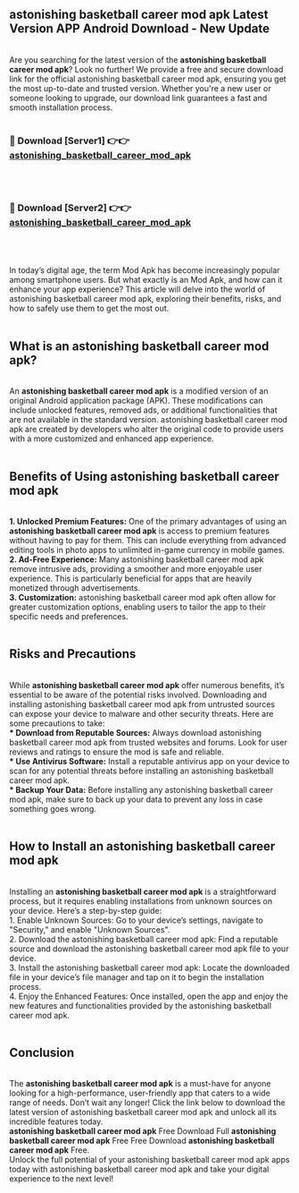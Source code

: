 ## astonishing basketball career mod apk Latest Version APP Android Download - New Update
<br>
Are you searching for the latest version of the <strong>astonishing basketball career mod apk</strong>? Look no further! We provide a free and secure download link for the official astonishing basketball career mod apk, ensuring you get the most up-to-date and trusted version. Whether you're a new user or someone looking to upgrade, our download link guarantees a fast and smooth installation process.
<br>
<br>
<h3>🔴 Download [Server1] 👉👉 <a href="https://modyolo.store/astonishing+basketball+career+mod+apk">astonishing_basketball_career_mod_apk</a></h3><br>
<br>
<h3>🔴 Download [Server2] 👉👉 <a href="https://modyolo.store/astonishing+basketball+career+mod+apk">astonishing_basketball_career_mod_apk</a></h3><br>
<br>
<br>
In today’s digital age, the term Mod Apk has become increasingly popular among smartphone users. But what exactly is an Mod Apk, and how can it enhance your app experience? This article will delve into the world of astonishing basketball career mod apk, exploring their benefits, risks, and how to safely use them to get the most out.
<br>
<br>
<h2>What is an astonishing basketball career mod apk?</h2>
<br>
An <strong>astonishing basketball career mod apk</strong> is a modified version of an original Android application package (APK). These modifications can include unlocked features, removed ads, or additional functionalities that are not available in the standard version. astonishing basketball career mod apk are created by developers who alter the original code to provide users with a more customized and enhanced app experience.
<br>
<br>
<h2>Benefits of Using astonishing basketball career mod apk</h2>
<br>
<strong> 1. Unlocked Premium Features:</strong> One of the primary advantages of using an <strong>astonishing basketball career mod apk</strong> is access to premium features without having to pay for them. This can include everything from advanced editing tools in photo apps to unlimited in-game currency in mobile games.
<br>
<strong> 2. Ad-Free Experience:</strong> Many astonishing basketball career mod apk remove intrusive ads, providing a smoother and more enjoyable user experience. This is particularly beneficial for apps that are heavily monetized through advertisements.
<br>
<strong> 3. Customization:</strong> astonishing basketball career mod apk often allow for greater customization options, enabling users to tailor the app to their specific needs and preferences.
<br>
<br>
<h2>Risks and Precautions</h2>
<br>
While <strong>astonishing basketball career mod apk</strong> offer numerous benefits, it’s essential to be aware of the potential risks involved. Downloading and installing astonishing basketball career mod apk from untrusted sources can expose your device to malware and other security threats. Here are some precautions to take:
<br>
<strong> * Download from Reputable Sources:</strong> Always download astonishing basketball career mod apk from trusted websites and forums. Look for user reviews and ratings to ensure the mod is safe and reliable.
<br>
<strong> * Use Antivirus Software:</strong> Install a reputable antivirus app on your device to scan for any potential threats before installing an astonishing basketball career mod apk.
<br>
<strong> * Backup Your Data:</strong> Before installing any astonishing basketball career mod apk, make sure to back up your data to prevent any loss in case something goes wrong.
<br>
<br>
<h2>How to Install an astonishing basketball career mod apk</h2>
<br>
Installing an <strong>astonishing basketball career mod apk</strong> is a straightforward process, but it requires enabling installations from unknown sources on your device. Here’s a step-by-step guide:
<br>
 1. Enable Unknown Sources: Go to your device’s settings, navigate to "Security," and enable "Unknown Sources".
<br>
 2. Download the astonishing basketball career mod apk: Find a reputable source and download the astonishing basketball career mod apk file to your device.
<br>
 3. Install the astonishing basketball career mod apk: Locate the downloaded file in your device’s file manager and tap on it to begin the installation process.
<br>
 4. Enjoy the Enhanced Features: Once installed, open the app and enjoy the new features and functionalities provided by the astonishing basketball career mod apk.
<br>
<br>
<h2><strong>Conclusion</strong></h2>
<br>
The <strong>astonishing basketball career mod apk</strong> is a must-have for anyone looking for a high-performance, user-friendly app that caters to a wide range of needs. Don’t wait any longer! Click the link below to download the latest version of astonishing basketball career mod apk and unlock all its incredible features today.
<br>
<strong>astonishing basketball career mod apk</strong> Free Download Full <strong>astonishing basketball career mod apk</strong> Free Free Download <strong>astonishing basketball career mod apk</strong> Free.
<br>
Unlock the full potential of your astonishing basketball career mod apk apps today with astonishing basketball career mod apk and take your digital experience to the next level!